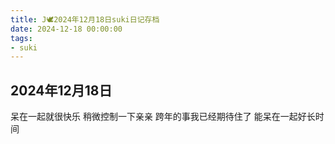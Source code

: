```yaml
---
title: J🕊️2024年12月18日suki日记存档
date: 2024-12-18 00:00:00
tags: 
- suki
---
```


## 2024年12月18日
呆在一起就很快乐
稍微控制一下亲亲
跨年的事我已经期待住了
能呆在一起好长时间